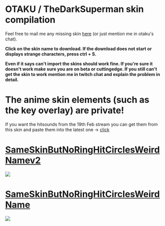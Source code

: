 # OTAKU / TheDarkSuperman skin compilation
Feel free to mail me any missing skin [here](mailto:lolisamurai@tfwno.gf) (or just mention me in otaku's chat).

**Click on the skin name to download. If the download does not start or displays strange characters, press ctrl + S.**

**Even if it says can't import the skins should work fine. If you're sure it doesn't work make sure you are on beta or cuttingedge. If you still can't get the skin to work mention me in twitch chat and explain the problem in detail.**

# The anime skin elements (such as the key overlay) are private!
If you want the hitsounds from the 19th Feb stream you can get them from this skin and paste them into the latest one -> [click](http://www.mediafire.com/download/ebbnjdfzas7dmwd/My+skin.osk)

# [SameSkinButNoRingHitCirclesWeirdNamev2](http://hnng.moe/f/8Lh)
![](http://hnng.moe/f/8Li)

# [SameSkinButNoRingHitCirclesWeirdName](http://hnng.moe/f/8Lj)
![](http://hnng.moe/f/5wr)
